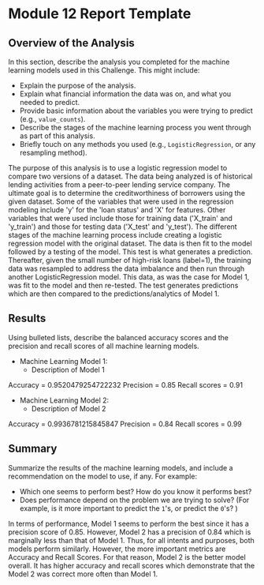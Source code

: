 # Module 12 Report Template

## Overview of the Analysis

In this section, describe the analysis you completed for the machine learning models used in this Challenge. This might include:

* Explain the purpose of the analysis.
* Explain what financial information the data was on, and what you needed to predict.
* Provide basic information about the variables you were trying to predict (e.g., `value_counts`).
* Describe the stages of the machine learning process you went through as part of this analysis.
* Briefly touch on any methods you used (e.g., `LogisticRegression`, or any resampling method).

The purpose of this analysis is to use a logistic regression model to compare two versions of a dataset. The data being analyzed is of historical lending activities from a peer-to-peer lending service company. The ultimate goal is to determine the creditworthiness of borrowers using the given dataset. Some of the variables that were used in the regression modeling include 'y' for the 'loan status' and 'X' for features. Other variables that were used include those for training data ('X_train' and 'y_train') and those for testing data ('X_test' and 'y_test'). The different stages of the machine learning process include creating a logistic regression model with the original dataset. The data is then fit to the model followed by a testing of the model. This test is what generates a prediction. Thereafter, given the small number of high-risk loans (label=1), the training data was resampled to address the data imbalance and then run through another LogisticRegression model. This data, as was the case for Model 1, was fit to the model and then re-tested. The test generates predictions which are then compared to the predictions/analytics of Model 1.

## Results

Using bulleted lists, describe the balanced accuracy scores and the precision and recall scores of all machine learning models.

* Machine Learning Model 1:
  * Description of Model 1

Accuracy = 0.9520479254722232
Precision = 0.85
Recall scores = 0.91



* Machine Learning Model 2:
  * Description of Model 2

Accuracy = 0.9936781215845847
Precision = 0.84
Recall scores = 0.99

## Summary

Summarize the results of the machine learning models, and include a recommendation on the model to use, if any. For example:
* Which one seems to perform best? How do you know it performs best?
* Does performance depend on the problem we are trying to solve? (For example, is it more important to predict the `1`'s, or predict the `0`'s? )

In terms of performance, Model 1 seems to perform the best since it has a precision score of 0.85. However, Model 2 has a precision of 0.84 which is marginally less than that of Model 1. Thus, for all intents and purposes, both models perform similarly. However, the more important metrics are Accuracy and Recall Scores. For that reason, Model 2 is the better model overall. It has higher accuracy and recall scores which demonstrate that the Model 2 was correct more often than Model 1.
